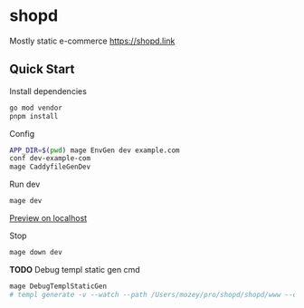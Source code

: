 # shopd

Mostly static e-commerce https://shopd.link


## Quick Start

Install dependencies
```bash
go mod vendor
pnpm install
```

Config
```bash
APP_DIR=$(pwd) mage EnvGen dev example.com
conf dev-example-com
mage CaddyfileGenDev
```

Run dev
```bash
mage dev
```

[Preview on localhost](https://localhost:8443)

Stop
```bash
mage down dev
```

**TODO** Debug templ static gen cmd
```bash
mage DebugTemplStaticGen
# templ generate -v --watch --path /Users/mozey/pro/shopd/shopd/www --cmd "go run /Users/mozey/pro/shopd/shopd/cmd/shopd/... static gen --env dev"
```

